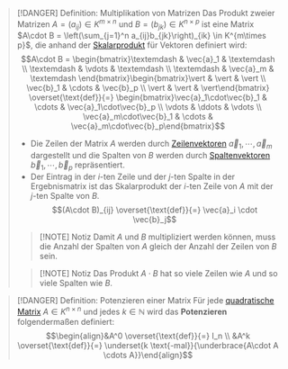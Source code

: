 > [!DANGER] Definition: Multiplikation von Matrizen
> Das Produkt zweier Matrizen $A = (a_{ij}) \in K^{m\times n}$ und $B = (b_{jk}) \in K^{n\times p}$ ist eine Matrix $A\cdot B = \left(\sum_{j=1}^n a_{ij}b_{jk}\right)_{ik} \in K^{m\times p}$, die anhand der [Skalarprodukt](../../Vektoren%20als%20Matrizen/Skalarprodukt.md) für Vektoren definiert wird:
> $$A\cdot B = \begin{bmatrix}\textemdash & \vec{a}_1 & \textemdash \\ \textemdash & \vdots & \textemdash \\ \textemdash & \vec{a}_m & \textemdash \end{bmatrix}\begin{bmatrix}\vert & \vert & \vert \\ \vec{b}_1 & \cdots & \vec{b}_p \\ \vert & \vert & \vert\end{bmatrix} \overset{\text{def}}{=} \begin{bmatrix}\vec{a}_1\cdot\vec{b}_1 & \cdots & \vec{a}_1\cdot\vec{b}_p \\ \vdots & \ddots & \vdots \\ \vec{a}_m\cdot\vec{b}_1 & \cdots & \vec{a}_m\cdot\vec{b}_p\end{bmatrix}$$
> - Die Zeilen der Matrix $A$ werden durch [Zeilenvektoren](../../Vektoren%20als%20Matrizen/Zeilenvektor.md) $\vec{a}_1, \cdots, \vec{a}_m$ dargestellt und die Spalten von $B$ werden durch [Spaltenvektoren](../../Vektoren%20als%20Matrizen/Spaltenvektor.md) $\vec{b}_1,\cdots,\vec{b}_p$ repräsentiert.
> - Der Eintrag in der $i$-ten Zeile und der $j$-ten Spalte in der Ergebnismatrix ist das Skalarprodukt der $i$-ten Zeile von $A$ mit der $j$-ten Spalte von $B$.
> $$(A\cdot B)_{ij} \overset{\text{def}}{=} \vec{a}_i \cdot \vec{b}_j$$
> 
> > [!NOTE] Notiz
> > Damit $A$ und $B$ multipliziert werden können, muss die Anzahl der Spalten von $A$ gleich der Anzahl der Zeilen von $B$ sein.
>
> > [!NOTE] Notiz
> > Das Produkt $A\cdot B$ hat so viele Zeilen wie $A$ und so viele Spalten wie $B$.

> [!DANGER] Definition: Potenzieren einer Matrix
> Für jede [quadratische Matrix](../Matrix.md) $A\in K^{n\times n}$ und jedes $k \in \mathbb{N}$ wird das **Potenzieren** folgendermaßen definiert:
> $$\begin{align}&A^0 \overset{\text{def}}{=} I_n \\ &A^k \overset{\text{def}}{=} \underset{k \text{-mal}}{\underbrace{A\cdot A \cdots A}}\end{align}$$